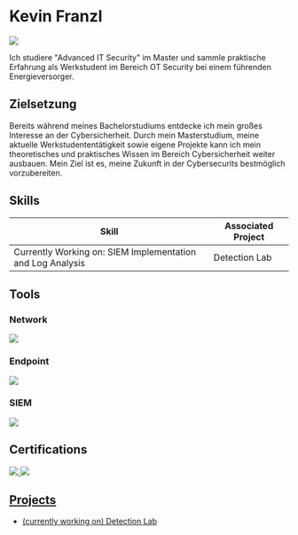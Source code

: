 # Kevin Franzl
<a href="https://www.linkedin.com/in/kevin-franzl-b89978125/"><img src="https://img.shields.io/badge/-LinkedIn-0072b1?&style=for-the-badge&logo=linkedin&logoColor=white" /></a>

Ich studiere "Advanced IT Security" im Master und sammle praktische Erfahrung als Werkstudent im Bereich OT Security bei einem führenden Energieversorger. 

## Zielsetzung

Bereits während meines Bachelorstudiums entdecke ich mein großes Interesse an der Cybersicherheit.
Durch mein Masterstudium, meine aktuelle Werkstudententätigkeit sowie eigene Projekte kann ich mein theoretisches und praktisches Wissen im Bereich Cybersicherheit weiter ausbauen. Mein Ziel ist es, meine Zukunft in der Cybersecurits bestmöglich vorzubereiten.

## Skills

| Skill                                         | Associated Project         |
|-----------------------------------------------|----------------------------|
|Currently Working on: SIEM Implementation and Log Analysis          | <a hrref="https://google.com">Detection Lab</a>| 


## Tools

### Network
<div>
    <img src="https://img.shields.io/badge/-Wireshark-1679A7?&style=for-the-badge&logo=Wireshark&logoColor=white" />
</div>

### Endpoint
<div>
    <img src="https://img.shields.io/badge/-Microsoft_Defender_for_Endpoint-00A4EF?&style=for-the-badge&logo=Microsoft&logoColor=white" />
</div>

### SIEM
<div>
    <img src="https://img.shields.io/badge/-Microsoft_Sentinel-0078D4?&style=for-the-badge&logo=Microsoft&logoColor=white" />
</div>

## Certifications
<div>
    <a href="https://bcert.me/bc/html/show-badge.html?b=oxxwlfkm" target="_blank">
    <img src="https://img.shields.io/badge/-Google%20AI%20Essentials-FF0000?style=for-the-badge&logo=google&logoColor=white" />
</a>
<a href="https://www.credly.com/badges/0aed012a-be6e-4457-a5c5-900f54e2d401/linked_in_profile">
<img src="https://img.shields.io/badge/-Scrum%20Foundation-FF0000?style=for-the-badge&logo=scrum&logoColor=white" />
</div>

## Projects
- (currently working on) Detection Lab 
